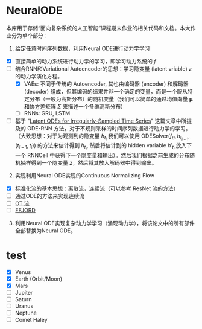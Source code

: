 # NeuralODE

本库用于存储“面向复杂系统的人工智能”课程期末作业的相关代码和文档。本大作业分为单个部分：

1. 给定任意时间序列数据，利用Neural ODE进行动力学学习
  - [x] 直接简单的动力系统进行动力学的学习，即学习动力系统的 $f$ 
  - [ ] 结合RNN和Variational Autoencoder的思想：学习隐变量 (latent vriable) $z$ 的动力学演化方程。
    - [x] VAEs: 不同于传统的 Autoencoder, 其也由编码器 (encoder) 和解码器 (decoder) 组成，但其编码的结果并非一个确定的变量，而是一个服从特定分布（一般为高斯分布）的随机变量（我们可以简单的通过均值向量 $\boldsymbol{\mu}$ 和协方差矩阵 $\Sigma$ 来描述一个多维高斯分布）
    - [ ] RNNs: GRU, LSTM
  - [ ] 基于 "[Latent ODEs for Irregularly-Sampled Time Series](https://arxiv.org/abs/1907.03907)" 这篇文章中所提及的 ODE-RNN 方法，对于不规则采样的时间序列数据进行动力学的学习。（大致思想：对于为观测到的隐变量 $h_{t_{i}}$  我们可以使用 $\text{ODESolver}(f_{\theta}, h_{t_{i-1}}, (t_{i-1}, t_{i}))$  的方法来估计得到 $h_{t_{i}}$, 然后将估计到的 hidden variable $h'_{t_i}$ 放入下一个 $\text{RNNCell}$  中获得下一个隐变量和输出）。然后我们根据之前生成的分布随机抽样得到一个隐变量 $z$，然后将其放入解码器中得到输出。
2. 实现利用Neural ODE实现的Continuous Normalizing Flow
  - [x] 标准化流的基本思想：离散流，连续流（可以参考 ResNet 流的方法）
  - [ ] 通过ODE的方法来实现连续流
  - [ ] [OT 流](https://arxiv.org/abs/2006.00104)
  - [ ] [FFJORD](https://arxiv.org/abs/1810.01367)
3. 利用Neural ODE实现复杂动力学学习（涌现动力学），将该论文中的所有部件全部替换为Neural ODE。

# test
- [x] Venus
- [x] Earth (Orbit/Moon)
- [x] Mars
- [ ] Jupiter
- [ ] Saturn
- [ ] Uranus
- [ ] Neptune
- [ ] Comet Haley
